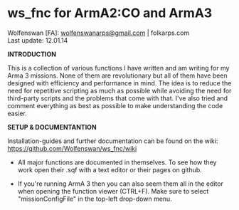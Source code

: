ws_fnc for ArmA2:CO and ArmA3
==
Wolfenswan [FA]: wolfenswanarps@gmail.com | folkarps.com  
Last update: 12.01.14

**INTRODUCTION**

This is a collection of various functions I have written and am writing for my Arma 3 missions.
None of them are revolutionary but all of them have been designed with efficiency and performance in mind.
The idea is to reduce the need for repetitive scripting as much as possible while avoiding the need for third-party scripts and the problems that come with that. 
I've also tried and comment everything as best as possible to make understanding the code easier.


**SETUP & DOCUMENTANTION**

Installation-guides and further documentation can be found on the wiki:  
https://github.com/Wolfenswan/ws_fnc/wiki

* All major functions are documented in themselves. To see how they work open their .sqf with a text editor or their pages on github. 

* If you're running ArmA 3 then you can also seem them all in the editor when opening the function viewer (CTRL+F). Make sure to select "missionConfigFile" in the top-left drop-down menu.

